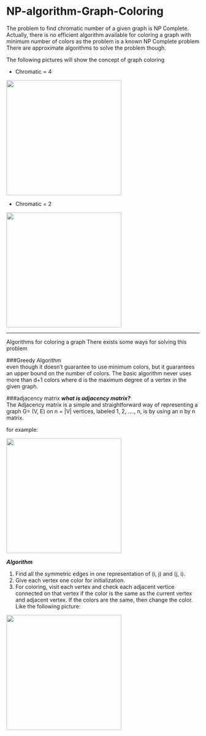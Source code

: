 # NP-algorithm-Graph-Coloring
The problem to find chromatic number of a given graph is NP Complete.  
Actually, there is no efficient algorithm available for coloring a graph with 
minimum number of colors as the problem is a known NP Complete problem
There are approximate algorithms to solve the problem though.

The following pictures will show the concept of graph coloring

 * Chromatic = 4

<img src="https://miro.medium.com/max/1400/1*RepNCTGsjs0SxeVPSzjguA.png" width="300">

 * Chromatic = 2

<img src="https://miro.medium.com/max/1400/1*CypxIsqimS2lSje756LaYQ.png" width="300">
 
***

Algorithms for coloring a graph
There exists some ways for solving this problem  

###Greedy Algorithm  
even though it doesn’t guarantee to use minimum colors,
but it guarantees an upper bound on the number of colors. 
The basic algorithm never uses more than d+1 colors where d
is the maximum degree of a vertex in the given graph.

###adjacency matrix
***what is adjacency matrix?***  
The Adjacency matrix is a simple and straightforward
way of representing a graph G= (V, E) on n = |V| vertices,
labeled 1, 2, …., n, is by using an n by n matrix.

for example:

<img src="https://miro.medium.com/max/1400/1*NrZ7eQOxHxD5B2Li4Di7AQ.jpeg" width="300">  

***Algorithm***
1. Find all the symmetric edges in one representation of (i, j) and (j, i).
2. Give each vertex one color for initialization.
3. For coloring, visit each vertex and check each adjacent vertice connected 
on that vertex if the color is the same as the current vertex and adjacent 
vertex. If the colors are the same, then change the color.
Like the following picture:
<img src="https://miro.medium.com/max/1400/1*E8XiagfQoD1_Kb2d-bTPSA.jpeg" width="300">  


<!-- https://antiguadominic.medium.com/graph-coloring-adjacency-matrix-discrete-math-problem-8bf98295e0d0 -->